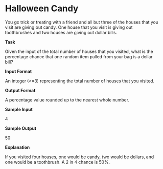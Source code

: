 
# Halloween Candy

You go trick or treating with a friend and all but three of the houses that you visit are giving out candy. One house that you visit is giving out toothbrushes and two houses are giving out dollar bills.  

**Task**

Given the input of the total number of houses that you visited, what is the percentage chance that one random item pulled from your bag is a dollar bill? 

**Input Format**

An integer (>=3) representing the total number of houses that you visited.  

**Output Format**

A percentage value rounded up to the nearest whole number. 

**Sample Input**

4 

**Sample Output**

50

**Explanation**

If you visited four houses, one would be candy, two would be dollars, and one would be a toothbrush. A 2 in 4 chance is 50%.